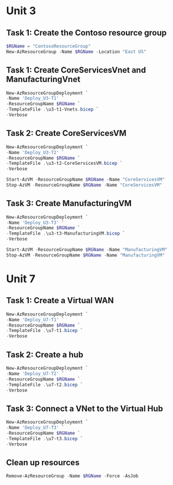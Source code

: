 # Unit 3
## Task 1: Create the Contoso resource group
```Powershell
$RGName = "ContosoResourceGroup"
New-AzResourceGroup -Name $RGName -Location "East US"
```
## Task 1: Create CoreServicesVnet and ManufacturingVnet
```Powershell
New-AzResourceGroupDeployment `
-Name 'Deploy_U3-T1' `
-ResourceGroupName $RGName `
-TemplateFile .\u3-t1-Vnets.bicep `
-Verbose
```

## Task 2: Create CoreServicesVM
```Powershell
New-AzResourceGroupDeployment `
-Name 'Deploy_U3-T2' `
-ResourceGroupName $RGName `
-TemplateFile .\u3-t2-CoreServicesVM.bicep `
-Verbose

Start-AzVM -ResourceGroupName $RGName -Name "CoreServicesVM" 
Stop-AzVM -ResourceGroupName $RGName -Name "CoreServicesVM" 
```

## Task 3: Create ManufacturingVM
```Powershell
New-AzResourceGroupDeployment `
-Name 'Deploy_U3-T3' `
-ResourceGroupName $RGName `
-TemplateFile .\u3-t3-ManufacturingVM.bicep `
-Verbose

Start-AzVM -ResourceGroupName $RGName -Name "ManufacturingVM" 
Stop-AzVM -ResourceGroupName $RGName -Name "ManufacturingVM" 
```

# Unit 7
## Task 1: Create a Virtual WAN
```Powershell
New-AzResourceGroupDeployment `
-Name 'Deploy_U7-T1' `
-ResourceGroupName $RGName `
-TemplateFile .\u7-t1.bicep `
-Verbose
```

## Task 2: Create a hub
```Powershell
New-AzResourceGroupDeployment `
-Name 'Deploy_U7-T2' `
-ResourceGroupName $RGName `
-TemplateFile .\u7-t2.bicep `
-Verbose
```

## Task 3: Connect a VNet to the Virtual Hub
```Powershell
New-AzResourceGroupDeployment `
-Name 'Deploy_U7-T3' `
-ResourceGroupName $RGName `
-TemplateFile .\u7-t3.bicep `
-Verbose
```

## Clean up resources
```Powershell
Remove-AzResourceGroup -Name $RGName -Force -AsJob
```